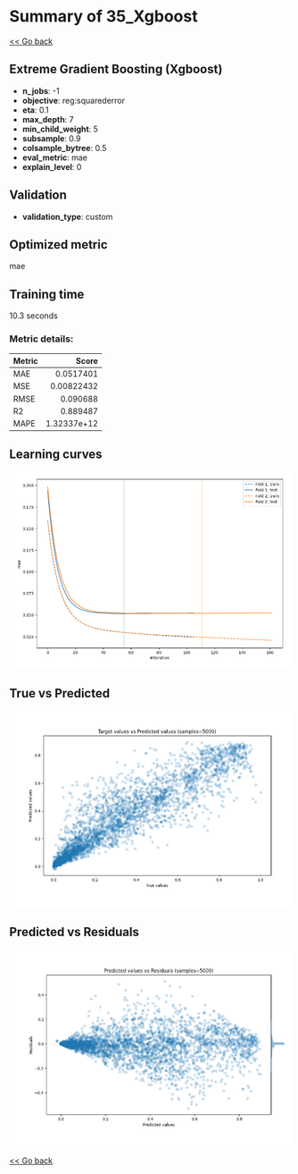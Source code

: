 # Summary of 35_Xgboost

[<< Go back](../README.md)


## Extreme Gradient Boosting (Xgboost)
- **n_jobs**: -1
- **objective**: reg:squarederror
- **eta**: 0.1
- **max_depth**: 7
- **min_child_weight**: 5
- **subsample**: 0.9
- **colsample_bytree**: 0.5
- **eval_metric**: mae
- **explain_level**: 0

## Validation
 - **validation_type**: custom

## Optimized metric
mae

## Training time

10.3 seconds

### Metric details:
| Metric   |       Score |
|:---------|------------:|
| MAE      | 0.0517401   |
| MSE      | 0.00822432  |
| RMSE     | 0.090688    |
| R2       | 0.889487    |
| MAPE     | 1.32337e+12 |



## Learning curves
![Learning curves](learning_curves.png)
## True vs Predicted

![True vs Predicted](true_vs_predicted.png)


## Predicted vs Residuals

![Predicted vs Residuals](predicted_vs_residuals.png)



[<< Go back](../README.md)
